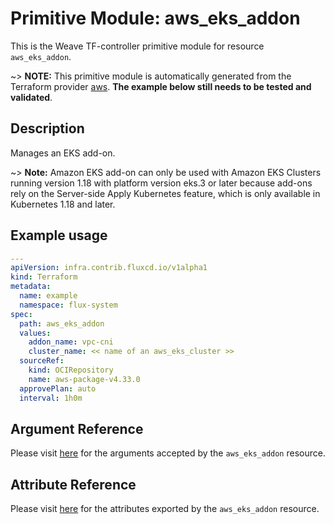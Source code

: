 
# Primitive Module: aws_eks_addon

This is the Weave TF-controller primitive module for resource `aws_eks_addon`.

~> **NOTE:** This primitive module is automatically generated from the Terraform provider [aws](https://registry.terraform.io/providers/hashicorp/aws/latest/docs/resources/eks_addon). **The example below still needs to be tested and validated**.

## Description

Manages an EKS add-on.

~> **Note:** Amazon EKS add-on can only be used with Amazon EKS Clusters
running version 1.18 with platform version eks.3 or later
because add-ons rely on the Server-side Apply Kubernetes feature,
which is only available in Kubernetes 1.18 and later.

## Example usage

```yaml
---
apiVersion: infra.contrib.fluxcd.io/v1alpha1
kind: Terraform
metadata:
  name: example
  namespace: flux-system
spec:
  path: aws_eks_addon
  values:
    addon_name: vpc-cni
    cluster_name: << name of an aws_eks_cluster >>
  sourceRef:
    kind: OCIRepository
    name: aws-package-v4.33.0
  approvePlan: auto
  interval: 1h0m
```

## Argument Reference

Please visit [here](https://registry.terraform.io/providers/hashicorp/aws/latest/docs/resources/eks_addon#argument-reference) for the arguments accepted by the `aws_eks_addon` resource.

## Attribute Reference

Please visit [here](https://registry.terraform.io/providers/hashicorp/aws/latest/docs/resources/eks_addon#attributes-reference) for the attributes exported by the `aws_eks_addon` resource.
